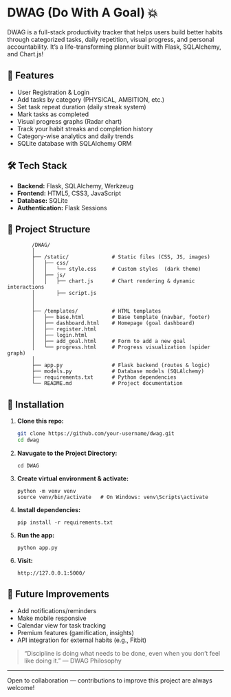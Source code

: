 # DWAG (Do With A Goal) 💥

DWAG is a full-stack productivity tracker that helps users build better habits through categorized tasks, daily repetition, visual progress, and personal accountability. It’s a life-transforming planner built with Flask, SQLAlchemy, and Chart.js!

## 🚀 Features

- User Registration & Login
- Add tasks by category (PHYSICAL, AMBITION, etc.)
- Set task repeat duration (daily streak system)
- Mark tasks as completed
- Visual progress graphs (Radar chart)
- Track your habit streaks and completion history
- Category-wise analytics and daily trends
- SQLite database with SQLAlchemy ORM

## 🛠️ Tech Stack

- **Backend:** Flask, SQLAlchemy, Werkzeug
- **Frontend:** HTML5, CSS3, JavaScript
- **Database:** SQLite
- **Authentication:** Flask Sessions

## 📁 Project Structure

```
        /DWAG/  
        │  
        ├── /static/              # Static files (CSS, JS, images)  
        │   ├── css/  
        │   │   └── style.css     # Custom styles  (dark theme) 
        │   ├── js/  
        │   │   ├── chart.js      # Chart rendering & dynamic interactions  
        │       ├── script.js
        │   
        │  
        ├── /templates/           # HTML templates    
        │   ├── base.html         # Base template (navbar, footer)  
        │   ├── dashboard.html    # Homepage (goal dashboard)  
        │   ├── register.html
        │   ├── login.html        
        │   ├── add_goal.html     # Form to add a new goal  
        │   └── progress.html     # Progress visualization (spider graph)  
        │  
        ├── app.py                # Flask backend (routes & logic)  
        ├── models.py             # Database models (SQLAlchemy)  
        ├── requirements.txt      # Python dependencies  
        └── README.md             # Project documentation  

```


## 📌 Installation

1. **Clone this repo:**
    ```bash
    git clone https://github.com/your-username/dwag.git
    cd dwag
    ```

2. **Navugate to the Project Directory:**
    ```
    cd DWAG
    ```

3. **Create virtual environment & activate:**
    ```
    python -m venv venv
    source venv/bin/activate   # On Windows: venv\Scripts\activate
    ```

4. **Install dependencies:**
    ```
    pip install -r requirements.txt
    ```

5. **Run the app:**
    ```
    python app.py
    ```
6. **Visit:**
    ```
    http://127.0.0.1:5000/
    ```

## 🧠 Future Improvements

- Add notifications/reminders
- Make mobile responsive
- Calendar view for task tracking
- Premium features (gamification, insights)
- API integration for external habits (e.g., Fitbit)

> “Discipline is doing what needs to be done, even when you don’t feel like doing it.” — DWAG Philosophy 


---

Open to collaboration — contributions to improve this project are always welcome!